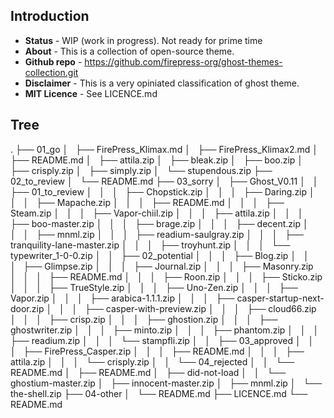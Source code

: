 
## Introduction

- **Status** - WIP (work in progress). Not ready for prime time 
- **About** - This is a collection of open-source theme. 
- **Github repo** - https://github.com/firepress-org/ghost-themes-collection.git
- **Disclaimer** - This is a very opiniated classification of ghost theme. 
- **MIT Licence** - See LICENCE.md

## Tree

.
├── 01_go
│   ├── FirePress_Klimax.md
│   ├── FirePress_Klimax2.md
│   ├── README.md
│   ├── attila.zip
│   ├── bleak.zip
│   ├── boo.zip
│   ├── crisply.zip
│   ├── simply.zip
│   └── stupendous.zip
├── 02_to_review
│   └── README.md
├── 03_sorry
│   ├── Ghost_V0.11
│   │   ├── 01_to_review
│   │   │   ├── Chopstick.zip
│   │   │   ├── Daring.zip
│   │   │   ├── Mapache.zip
│   │   │   ├── README.md
│   │   │   ├── Steam.zip
│   │   │   ├── Vapor-chiil.zip
│   │   │   ├── attila.zip
│   │   │   ├── boo-master.zip
│   │   │   ├── brage.zip
│   │   │   ├── decent.zip
│   │   │   ├── mnml.zip
│   │   │   ├── readium-saulgray.zip
│   │   │   ├── tranquility-lane-master.zip
│   │   │   ├── troyhunt.zip
│   │   │   └── typewriter_1-0-0.zip
│   │   ├── 02_potential
│   │   │   ├── Blog.zip
│   │   │   ├── Glimpse.zip
│   │   │   ├── Journal.zip
│   │   │   ├── Masonry.zip
│   │   │   ├── README.md
│   │   │   ├── Roon.zip
│   │   │   ├── Sticko.zip
│   │   │   ├── TrueStyle.zip
│   │   │   ├── Uno-Zen.zip
│   │   │   ├── Vapor.zip
│   │   │   ├── arabica-1.1.1.zip
│   │   │   ├── casper-startup-next-door.zip
│   │   │   ├── casper-with-preview.zip
│   │   │   ├── cloud66.zip
│   │   │   ├── crisp.zip
│   │   │   ├── ghostion.zip
│   │   │   ├── ghostwriter.zip
│   │   │   ├── minto.zip
│   │   │   ├── phantom.zip
│   │   │   ├── readium.zip
│   │   │   └── stampfli.zip
│   │   ├── 03_approved
│   │   │   ├── FirePress_Casper.zip
│   │   │   ├── README.md
│   │   │   ├── attila.zip
│   │   │   └── crisply.zip
│   │   └── 04_rejected
│   │       └── README.md
│   ├── README.md
│   ├── did-not-load
│   │   └── ghostium-master.zip
│   ├── innocent-master.zip
│   ├── mnml.zip
│   └── the-shell.zip
├── 04-other
│   └── README.md
├── LICENCE.md
└── README.md
